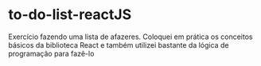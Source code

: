 # to-do-list-reactJS
 Exercício fazendo uma lista de afazeres. Coloquei em prática os conceitos básicos da biblioteca React e também utilizei bastante da lógica de programação para fazê-lo
